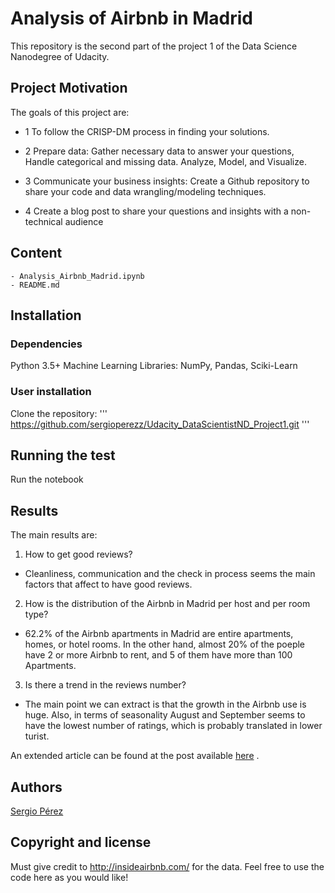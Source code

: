 # Analysis of Airbnb in Madrid

This repository is the second part of the project 1 of the Data Science Nanodegree of Udacity.

## Project Motivation

The goals of this project are:

- 1 To follow the CRISP-DM process in finding your solutions.

- 2 Prepare data: Gather necessary data to answer your questions, Handle categorical and missing data. Analyze, Model, and Visualize.

- 3 Communicate your business insights: Create a Github repository to share your code and data wrangling/modeling techniques.

- 4 Create a blog post to share your questions and insights with a non-technical audience

## Content
```
- Analysis_Airbnb_Madrid.ipynb
- README.md
```

## Installation
### Dependencies
Python 3.5+
Machine Learning Libraries: NumPy, Pandas, Sciki-Learn

### User installation
Clone the repository:
'''
https://github.com/sergioperezz/Udacity_DataScientistND_Project1.git
'''
## Running the test
Run the notebook

## Results

The main results are:

1) How to get good reviews?

- Cleanliness, communication and the check in process seems the main factors that affect to have good reviews.

2) How is the distribution of the Airbnb in Madrid per host and per room type?

- 62.2% of the Airbnb apartments in Madrid are entire apartments, homes, or hotel rooms. In the other hand, almost 20% of the poeple have 2 or more Airbnb to rent, and 5 of them have more than 100 Apartments.

3) Is there a trend in the reviews number?
- The main point we can extract is that the growth in the Airbnb use is huge. Also, in terms of seasonality August and September seems to have the lowest number of ratings, which is probably translated in lower turist.


An extended article can be found at the post available [here](https://medium.com/@sergio.perezcarriche/analysis-of-airbnb-in-madrid-5c08e22186ce) .

## Authors
[Sergio Pérez](https://github.com/sergioperezz)

## Copyright and license

Must give credit to http://insideairbnb.com/ for the data. Feel free to use the code here as you would like!
